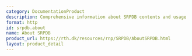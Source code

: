 ```yaml
---
category: DocumentationProduct
description: Comprehensive information about SRPDB contents and usage
format: http
id: srpdb.about
name: About SRPDB
product_url: https://rth.dk/resources/rnp/SRPDB/AboutSRPDB.html
layout: product_detail
---
```

